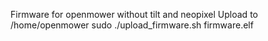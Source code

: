 Firmware for openmower without tilt and neopixel
Upload to /home/openmower
sudo ./upload_firmware.sh firmware.elf